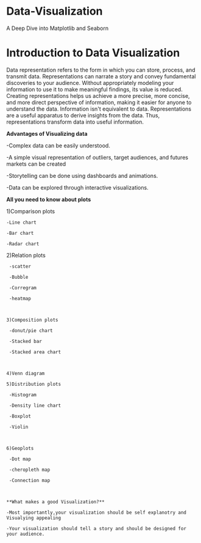 # Data-Visualization
A Deep Dive into Matplotlib and Seaborn
 
# Introduction to Data Visualization  

Data representation refers to the form in which you can store, process, and transmit data. Representations can narrate a story and convey fundamental discoveries to your audience. Without appropriately modeling your information to use it to make meaningful findings, its value is reduced. Creating representations helps us achieve a more precise, more concise, and more direct perspective of information, making it easier for anyone to understand the data. Information isn't equivalent to data. Representations are a useful apparatus to derive insights from the data. Thus, representations transform data into useful information. 

 

 **Advantages of Visualizing data** 

-Complex data can be easily understood. 

 -A simple visual representation of outliers, target audiences, and futures markets can be created 

-Storytelling can be done using dashboards and animations.  

 -Data can be explored through interactive visualizations. 


**All you need to know about plots**

  1)Comparison plots 

    -Line chart 

    -Bar chart 

    -Radar chart 

     

   2)Relation plots 

     -scatter 

     -Bubble 

     -Corregram 

     -heatmap 

      

    3)Composition plots 

     -donut/pie chart 

     -Stacked bar 

     -Stacked area chart 

      

    4)Venn diagram 

    5)Distribution plots 

     -Histogram 

     -Density line chart 

     -Boxplot 

     -Violin 

      

    6)Geoplots 

     -Dot map 

     -cheropleth map 

     -Connection map 

      

    **What makes a good Visualization?** 

    -Most importantly,your visualization should be self explanotry and Visualying appealing 

    -Your visualization should tell a story and should be designed for your audience. 

 

